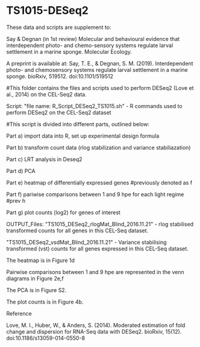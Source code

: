 # TS1015-DESeq2

These data and scripts are supplement to:

Say & Degnan (in 1st review) Molecular and behavioural evidence that interdependent photo- and chemo-sensory systems regulate larval settlement in a marine sponge. Molecular Ecology. 

A preprint is available at: Say, T. E., & Degnan, S. M. (2019). Interdependent photo- and chemosensory systems regulate larval settlement in a marine sponge. bioRxiv, 519512. doi:10.1101/519512


#This folder contains the files and scripts used to perform DESeq2 (Love et al., 2014) on the CEL-Seq2 data. 


Script:
"file name: R_Script_DESeq2_TS1015.sh" - R commands used to perform DESeq2 on the CEL-Seq2 dataset




#This script is divided into different parts, outlined below:

Part a) 	import data into R, set up experimental design formula 

Part b)	transform count data (rlog stabilization and variance stabiliazation)

Part c) 	LRT analysis in Deseq2

Part d)	  PCA

Part e) 	heatmap of differentially expressed genes #previously denoted as f

Part f) 	pariwise comparisons between 1 and 9 hpe for each light regime #prev h

Part g) 	plot counts (log2) for genes of interest

OUTPUT_Files:
"TS1015_DESeq2_rlogMat_Blind_2016.11.21" - rlog stabilised transformed counts for all genes in this CEL-Seq dataset.

"TS1015_DESeq2_vsdMat_Blind_2016.11.21" - Variance stabilising transformed (vst) counts for all genes expressed in this CEL-Seq dataset.  

The heatmap is in Figure 1d

Pairwise comparisons between 1 and 9 hpe are represented in the venn diagrams in Figure 2e,f

The PCA is in Figure S2.

The plot counts is in Figure 4b.

Reference

Love, M. I., Huber, W., & Anders, S. (2014). Moderated estimation of fold change and dispersion for RNA-Seq data with DESeq2. bioRxiv, 15(12). doi:10.1186/s13059-014-0550-8
